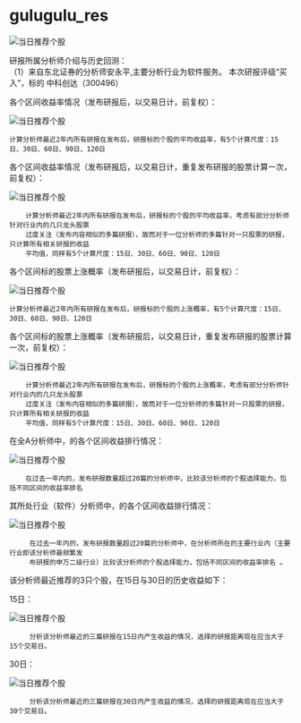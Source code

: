 # gulugulu_res
 ![当日推荐个股](http://tiebapic.baidu.com/forum/w%3D580/sign=6a3e7c9cecedab6474724dc8c737af81/1a9f9719367adab484dc19149cd4b31c8601e4e5.jpg)
 
研报所属分析师介绍与历史回测：    
（1）来自东北证券的分析师安永平,主要分析行业为软件服务。
 本次研报评级“买入”，标的 中科创达（300496）

各个区间收益率情况（发布研报后，以交易日计，前复权）：

  ![当日推荐个股](http://tiebapic.baidu.com/forum/w%3D580/sign=1b22449795025aafd3327ec3cbecab8d/4bf12813b31bb0513228b17f217adab44bede0e5.jpg)
  
    计算分析师最近2年内所有研报在发布后，研报标的个股的平均收益率，有5个计算尺度：15日、30日、60日、90日、120日
各个区间收益率情况（发布研报后，以交易日计，重复发布研报的股票计算一次，前复权）：

  ![当日推荐个股](http://tiebapic.baidu.com/forum/w%3D580/sign=2bdc9c03144f78f0800b9afb49300a83/d4fccbb54aed2e735be5847b9001a18b86d6fae5.jpg)
  
        计算分析师最近2年内所有研报在发布后，研报标的个股的平均收益率，考虑有部分分析师针对行业内的几只龙头股票
        过度关注（发布内容相似的多篇研报），故而对于一位分析师的多篇针对一只股票的研报，只计算所有相关研报的收益
        平均值，同样有5个计算尺度：15日、30日、60日、90日、120日
各个区间标的股票上涨概率（发布研报后，以交易日计，前复权）：

  ![当日推荐个股](http://tiebapic.baidu.com/forum/w%3D580/sign=b8c1b5654dafa40f3cc6ced59b65038c/db94a21ab051f8194d29011dcdb44aed2f73e7e5.jpg)
  
    计算分析师最近2年内所有研报在发布后，研报标的个股的上涨概率，有5个计算尺度：15日、30日、60日、90日、120日
各个区间标的股票上涨概率（发布研报后，以交易日计，重复发布研报的股票计算一次，前复权）：

  ![当日推荐个股](http://tiebapic.baidu.com/forum/w%3D580/sign=7a5534286ff0f736d8fe4c093a54b382/38325bec2e738bd4622db066b68b87d6267ff9e5.jpg)
  
        计算分析师最近2年内所有研报在发布后，研报标的个股的上涨概率，考虑有部分分析师针对行业内的几只龙头股票
        过度关注（发布内容相似的多篇研报），故而对于一位分析师的多篇针对一只股票的研报，只计算所有相关研报的收益
        平均值，同样有5个计算尺度：15日、30日、60日、90日、120日
在全A分析师中，的各个区间收益排行情况：

 ![当日推荐个股](http://tiebapic.baidu.com/forum/w%3D580/sign=6a1e306f3f381f309e198da199004c67/b3bb379659ee3d6da1ca859c54166d224e4adee5.jpg)
 
        在过去一年内的，发布研报数量超过20篇的分析师中，比较该分析师的个股选择能力，包括不同区间的收益率排名 
其所处行业（软件）分析师中，的各个区间收益排行情况：

 ![当日推荐个股](http://tiebapic.baidu.com/forum/w%3D580/sign=41a89e665b086e066aa83f4332097b5a/507d52176d224f4ad99571441ef790529922d1e5.jpg)
 
         在过去一年内的，发布研报数量超过20篇的分析师中，在分析师所在的主要行业内（主要行业即该分析师最频繁发
         布研报的申万二级行业）比较该分析师的个股选择能力，包括不同区间的收益率排名 。
该分析师最近推荐的3只个股，在15日与30日的历史收益如下：

15日：

  ![当日推荐个股](http://tiebapic.baidu.com/forum/w%3D580/sign=e801de43af99a9013b355b3e2d940a58/dfeb44fab2fb43169a13782d37a4462308f7d3e5.jpg)
  
         分析该分析师最近的三篇研报在15日内产生收益的情况，选择的研报距离现在应当大于15个交易日。
  
30日：

  ![当日推荐个股](http://tiebapic.baidu.com/forum/w%3D580/sign=de092857fe24b899de3c79305e071d59/bb682c6c55fbb2fbb5275a45584a20a44723dce5.jpg)
  
         分析该分析师最近的三篇研报在30日内产生收益的情况，选择的研报距离现在应当大于30个交易日。
  
